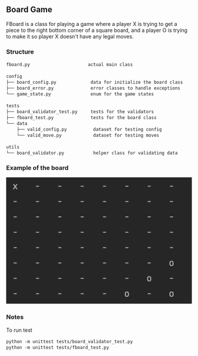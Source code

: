 ## Board Game

FBoard is a class for playing a game where a player X is trying to get a piece to the
right bottom corner of a square board, and a player O is trying to make it so player X doesn't have
any legal moves.

### Structure

    fboard.py                      actual main class
    
    config
    ├── board_config.py             data for initialize the board class 
    ├── board_error.py              error classes to handle exceptions
    └── game_state.py               enum for the game states

    tests
    ├── board_validator_test.py     tests for the validators
    ├── fboard_test.py              tests for the board class
    └── data
        ├── valid_config.py          dataset for testing config 
        └── valid_move.py            dataset for testing moves

    utils
    └── board_validator.py           helper class for validating data

### Example of the board

![alt text](images/board.png)

### Notes

To run test

```
python -m unittest tests/board_validator_test.py
python -m unittest tests/fboard_test.py
```
